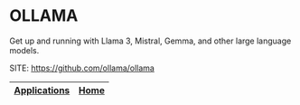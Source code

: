 # OLLAMA

 Get up and running with Llama 3, Mistral, Gemma, and  other large language models.

 SITE: https://github.com/ollama/ollama

 | [Applications](https://portable-linux-apps.github.io/apps.html) | [Home](https://portable-linux-apps.github.io)
 | --- | --- |
